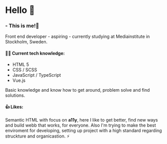 # Hello :wave:

### - This is me!:rocket:

Front end developer - aspiring - currently studying at Mediainstitute in Stockholm, Sweden.

#### :student: Current tech knowledge:
  - HTML 5
  - CSS / SCSS
  - JavaScript / TypeScript
  - Vue.js
  
  Basic knowledge and know how to get around, problem solve and find solutions.
  
#### :thumbsup: Likes:
Semantic HTML with focus on <b>a11y</b>, here I like to get better, find new ways and build webb that works, for everyone. Also I'm trying to make the best enviroment for developing, setting up project with a high standard regarding struckture and organicastion. :zap:
 

<!---
JoeldelPilar/JoeldelPilar is a ✨ special ✨ repository because its `README.md` (this file) appears on your GitHub profile.
You can click the Preview link to take a look at your changes.
--->
